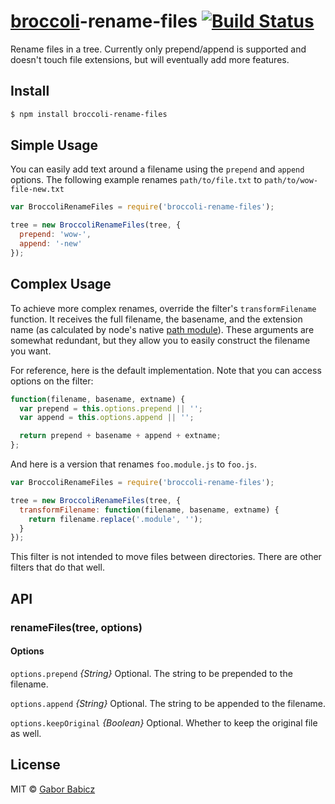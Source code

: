 # [broccoli](https://github.com/joliss/broccoli)-rename-files [![Build Status](https://travis-ci.org/zeppelin/broccoli-rename-files.svg?branch=master)](https://travis-ci.org/zeppelin/broccoli-rename-files)

Rename files in a tree. Currently only prepend/append is supported and doesn't touch file extensions, but will eventually add more features.

## Install

```sh
$ npm install broccoli-rename-files
```

## Simple Usage

You can easily add text around a filename using the `prepend` and `append` options.
The following example renames `path/to/file.txt` to `path/to/wow-file-new.txt`

```js
var BroccoliRenameFiles = require('broccoli-rename-files');

tree = new BroccoliRenameFiles(tree, {
  prepend: 'wow-',
  append: '-new'
});
```

## Complex Usage

To achieve more complex renames, override the filter's  `transformFilename`
function. It receives the full filename, the basename, and the extension name
(as calculated by node's native
[path module](http://nodejs.org/docs/v0.4.9/api/path.html#path.basename)).
These arguments are somewhat redundant, but they allow you to easily construct
the filename you want.

For reference, here is the default implementation. Note that you can access
options on the filter:

```js
function(filename, basename, extname) {
  var prepend = this.options.prepend || '';
  var append = this.options.append || '';

  return prepend + basename + append + extname;
};
```

And here is a version that renames `foo.module.js` to `foo.js`.

```js
var BroccoliRenameFiles = require('broccoli-rename-files');

tree = new BroccoliRenameFiles(tree, {
  transformFilename: function(filename, basename, extname) {
    return filename.replace('.module', '');
  }
});
```

This filter is not intended to move files between directories. There are other
filters that do that well.


## API

### renameFiles(tree, options)

#### Options

`options.prepend` *{String}* Optional. The string to be prepended to the filename.

`options.append` *{String}* Optional. The string to be appended to the filename.

`options.keepOriginal` *{Boolean}* Optional. Whether to keep the original file as well.

## License

MIT &copy; [Gabor Babicz](http://zeppelin.im)
